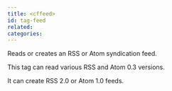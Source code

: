 ```yaml
---
title: <cffeed>
id: tag-feed
related:
categories:
---
```


Reads or creates an RSS or Atom syndication feed.

This tag can read various RSS and Atom 0.3 versions. 

It can create RSS 2.0 or Atom 1.0 feeds.
